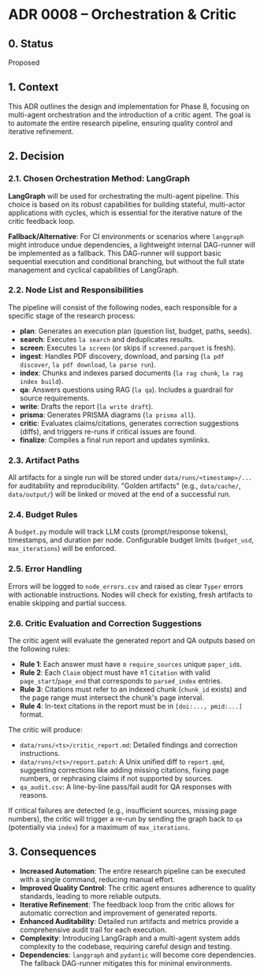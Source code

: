 # ADR 0008 – Orchestration & Critic

## 0. Status

Proposed

## 1. Context

This ADR outlines the design and implementation for Phase 8, focusing on multi-agent orchestration and the introduction of a critic agent. The goal is to automate the entire research pipeline, ensuring quality control and iterative refinement.

## 2. Decision

### 2.1. Chosen Orchestration Method: LangGraph

**LangGraph** will be used for orchestrating the multi-agent pipeline. This choice is based on its robust capabilities for building stateful, multi-actor applications with cycles, which is essential for the iterative nature of the critic feedback loop.

**Fallback/Alternative**: For CI environments or scenarios where `langgraph` might introduce undue dependencies, a lightweight internal DAG-runner will be implemented as a fallback. This DAG-runner will support basic sequential execution and conditional branching, but without the full state management and cyclical capabilities of LangGraph.

### 2.2. Node List and Responsibilities

The pipeline will consist of the following nodes, each responsible for a specific stage of the research process:

*   **plan**: Generates an execution plan (question list, budget, paths, seeds).
*   **search**: Executes `la search` and deduplicates results.
*   **screen**: Executes `la screen` (or skips if `screened.parquet` is fresh).
*   **ingest**: Handles PDF discovery, download, and parsing (`la pdf discover`, `la pdf download`, `la parse run`).
*   **index**: Chunks and indexes parsed documents (`la rag chunk`, `la rag index build`).
*   **qa**: Answers questions using RAG (`la qa`). Includes a guardrail for source requirements.
*   **write**: Drafts the report (`la write draft`).
*   **prisma**: Generates PRISMA diagrams (`la prisma all`).
*   **critic**: Evaluates claims/citations, generates correction suggestions (diffs), and triggers re-runs if critical issues are found.
*   **finalize**: Compiles a final run report and updates symlinks.

### 2.3. Artifact Paths

All artifacts for a single run will be stored under `data/runs/<timestamp>/...` for auditability and reproducibility. "Golden artifacts" (e.g., `data/cache/`, `data/output/`) will be linked or moved at the end of a successful run.

### 2.4. Budget Rules

A `budget.py` module will track LLM costs (prompt/response tokens), timestamps, and duration per node. Configurable budget limits (`budget_usd`, `max_iterations`) will be enforced.

### 2.5. Error Handling

Errors will be logged to `node_errors.csv` and raised as clear `Typer` errors with actionable instructions. Nodes will check for existing, fresh artifacts to enable skipping and partial success.

### 2.6. Critic Evaluation and Correction Suggestions

The critic agent will evaluate the generated report and QA outputs based on the following rules:

*   **Rule 1**: Each answer must have ≥ `require_sources` unique `paper_id`s.
*   **Rule 2**: Each `Claim` object must have ≥1 `Citation` with valid `page_start`/`page_end` that corresponds to `parsed_index` entries.
*   **Rule 3**: Citations must refer to an indexed chunk (`chunk_id` exists) and the page range must intersect the chunk's page interval.
*   **Rule 4**: In-text citations in the report must be in `[doi:..., pmid:...]` format.

The critic will produce:

*   `data/runs/<ts>/critic_report.md`: Detailed findings and correction instructions.
*   `data/runs/<ts>/report.patch`: A Unix unified diff to `report.qmd`, suggesting corrections like adding missing citations, fixing page numbers, or rephrasing claims if not supported by sources.
*   `qa_audit.csv`: A line-by-line pass/fail audit for QA responses with reasons.

If critical failures are detected (e.g., insufficient sources, missing page numbers), the critic will trigger a re-run by sending the graph back to `qa` (potentially via `index`) for a maximum of `max_iterations`.

## 3. Consequences

*   **Increased Automation**: The entire research pipeline can be executed with a single command, reducing manual effort.
*   **Improved Quality Control**: The critic agent ensures adherence to quality standards, leading to more reliable outputs.
*   **Iterative Refinement**: The feedback loop from the critic allows for automatic correction and improvement of generated reports.
*   **Enhanced Auditability**: Detailed run artifacts and metrics provide a comprehensive audit trail for each execution.
*   **Complexity**: Introducing LangGraph and a multi-agent system adds complexity to the codebase, requiring careful design and testing.
*   **Dependencies**: `langgraph` and `pydantic` will become core dependencies. The fallback DAG-runner mitigates this for minimal environments.
